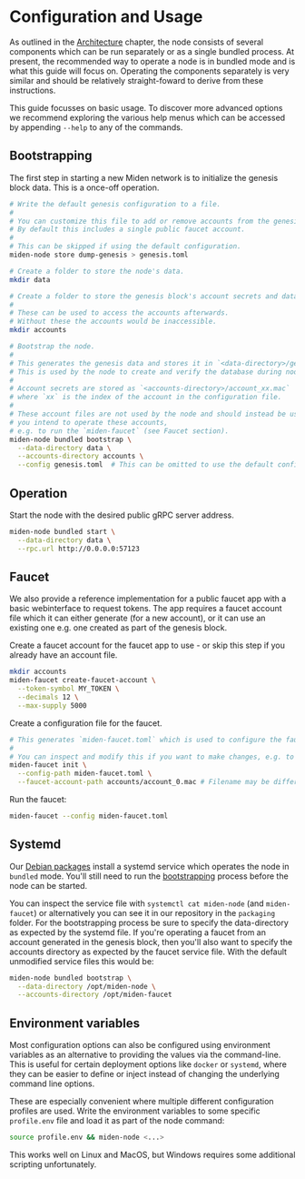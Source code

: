 # Configuration and Usage

As outlined in the [Architecture](./architecture.md) chapter, the node consists of several components which can be run
separately or as a single bundled process. At present, the recommended way to operate a node is in bundled mode and is
what this guide will focus on. Operating the components separately is very similar and should be relatively
straight-foward to derive from these instructions.

This guide focusses on basic usage. To discover more advanced options we recommend exploring the various help menus
which can be accessed by appending `--help` to any of the commands.

## Bootstrapping

The first step in starting a new Miden network is to initialize the genesis block data. This is a once-off operation.

```sh
# Write the default genesis configuration to a file.
#
# You can customize this file to add or remove accounts from the genesis block.
# By default this includes a single public faucet account.
#
# This can be skipped if using the default configuration.
miden-node store dump-genesis > genesis.toml

# Create a folder to store the node's data.
mkdir data 

# Create a folder to store the genesis block's account secrets and data.
#
# These can be used to access the accounts afterwards.
# Without these the accounts would be inaccessible.
mkdir accounts

# Bootstrap the node.
#
# This generates the genesis data and stores it in `<data-directory>/genesis.dat`.
# This is used by the node to create and verify the database during node startup.
#
# Account secrets are stored as `<accounts-directory>/account_xx.mac`
# where `xx` is the index of the account in the configuration file.
#
# These account files are not used by the node and should instead be used wherever
# you intend to operate these accounts,
# e.g. to run the `miden-faucet` (see Faucet section).
miden-node bundled bootstrap \
  --data-directory data \
  --accounts-directory accounts \
  --config genesis.toml  # This can be omitted to use the default config.
```

## Operation

Start the node with the desired public gRPC server address.

```sh
miden-node bundled start \
  --data-directory data \
  --rpc.url http://0.0.0.0:57123
```

## Faucet

We also provide a reference implementation for a public faucet app with a basic webinterface to request
tokens. The app requires a faucet account file which it can either generate (for a new account), or it can use an
existing one e.g. one created as part of the genesis block.

Create a faucet account for the faucet app to use - or skip this step if you already have an account file.

```sh
mkdir accounts
miden-faucet create-faucet-account \
  --token-symbol MY_TOKEN \
  --decimals 12 \
  --max-supply 5000
```

Create a configuration file for the faucet.  

```sh
# This generates `miden-faucet.toml` which is used to configure the faucet.
#
# You can inspect and modify this if you want to make changes, e.g. to the website url.
miden-faucet init \
  --config-path miden-faucet.toml \
  --faucet-account-path accounts/account_0.mac # Filename may be different if you created a new account.
```

Run the faucet:

```sh
miden-faucet --config miden-faucet.toml
```

## Systemd

Our [Debian packages](./installation.md#debian-package) install a systemd service which operates the node in `bundled`
mode. You'll still need to run the [bootstrapping](#bootstrapping) process before the node can be started.

You can inspect the service file with `systemctl cat miden-node` (and `miden-faucet`) or alternatively you can see it in
our repository in the `packaging` folder. For the bootstrapping process be sure to specify the data-directory as
expected by the systemd file. If you're operating a faucet from an account generated in the genesis block, then you'll
also want to specify the accounts directory as expected by the faucet service file. With the default unmodified service
files this would be:

```sh
miden-node bundled bootstrap \
  --data-directory /opt/miden-node \
  --accounts-directory /opt/miden-faucet
```

## Environment variables

Most configuration options can also be configured using environment variables as an alternative to providing the values
via the command-line. This is useful for certain deployment options like `docker` or `systemd`, where they can be easier
to define or inject instead of changing the underlying command line options.

These are especially convenient where multiple different configuration profiles are used. Write the environment
variables to some specific `profile.env` file and load it as part of the node command:

```sh
source profile.env && miden-node <...>
```

This works well on Linux and MacOS, but Windows requires some additional scripting unfortunately.
